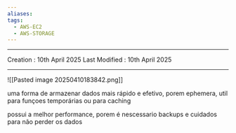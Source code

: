 ```yaml
---
aliases: 
tags:
  - AWS-EC2
  - AWS-STORAGE
---
```

---
Creation : 10th April 2025
Last Modified : 10th April 2025
___

![[Pasted image 20250410183842.png]]

uma forma de armazenar dados mais rápido e efetivo, porem ephemera, util para funçoes temporárias ou para caching

possui a melhor performance, porem é nescessario backups e cuidados para não perder os dados